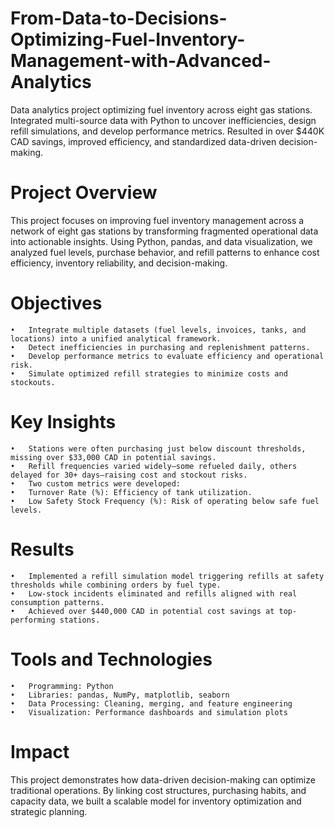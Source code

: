 # From-Data-to-Decisions-Optimizing-Fuel-Inventory-Management-with-Advanced-Analytics
Data analytics project optimizing fuel inventory across eight gas stations. Integrated multi-source data with Python to uncover inefficiencies, design refill simulations, and develop performance metrics. Resulted in over $440K CAD savings, improved efficiency, and standardized data-driven decision-making.

# Project Overview

This project focuses on improving fuel inventory management across a network of eight gas stations by transforming fragmented operational data into actionable insights. Using Python, pandas, and data visualization, we analyzed fuel levels, purchase behavior, and refill patterns to enhance cost efficiency, inventory reliability, and decision-making.

# Objectives
	•	Integrate multiple datasets (fuel levels, invoices, tanks, and locations) into a unified analytical framework.
	•	Detect inefficiencies in purchasing and replenishment patterns.
	•	Develop performance metrics to evaluate efficiency and operational risk.
	•	Simulate optimized refill strategies to minimize costs and stockouts.

# Key Insights
	•	Stations were often purchasing just below discount thresholds, missing over $33,000 CAD in potential savings.
	•	Refill frequencies varied widely—some refueled daily, others delayed for 30+ days—raising cost and stockout risks.
	•	Two custom metrics were developed:
	•	Turnover Rate (%): Efficiency of tank utilization.
	•	Low Safety Stock Frequency (%): Risk of operating below safe fuel levels.

# Results
	•	Implemented a refill simulation model triggering refills at safety thresholds while combining orders by fuel type.
	•	Low-stock incidents eliminated and refills aligned with real consumption patterns.
	•	Achieved over $440,000 CAD in potential cost savings at top-performing stations.

# Tools and Technologies
	•	Programming: Python
	•	Libraries: pandas, NumPy, matplotlib, seaborn
	•	Data Processing: Cleaning, merging, and feature engineering
	•	Visualization: Performance dashboards and simulation plots

# Impact

This project demonstrates how data-driven decision-making can optimize traditional operations. By linking cost structures, purchasing habits, and capacity data, we built a scalable model for inventory optimization and strategic planning.
